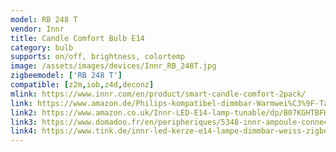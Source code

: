 ```yaml
---
model: RB 248 T
vendor: Innr
title: Candle Comfort Bulb E14
category: bulb
supports: on/off, brightness, colortemp
image: /assets/images/devices/Innr_RB_248T.jpg
zigbeemodel: ['RB 248 T']
compatible: [z2m,iob,z4d,deconz]
mlink: https://www.innr.com/en/product/smart-candle-comfort-2pack/
link: https://www.amazon.de/Philips-kompatibel-dimmbar-Warmwei%C3%9F-Tageslicht/dp/B07HB37DJ9
link2: https://www.amazon.co.uk/Innr-LED-E14-lamp-tunable/dp/B07KGHTBFH
link3: https://www.domadoo.fr/en/peripheriques/5348-innr-ampoule-connectee-type-e14-zigbee-30-pack-de-2-ampoules-blanc-reglable-2200k-a-5000k-8718781552299.html
link4: https://www.tink.de/innr-led-kerze-e14-lampe-dimmbar-weiss-zigbee-3-0-rb-248-t-2-2er-set
---
```

